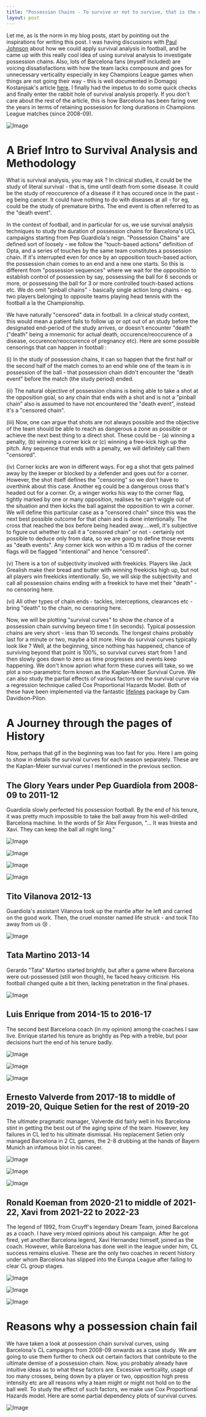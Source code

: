 ```yaml
---
title: "Possession Chains - To survive or not to survive, that is the question."
layout: post
---
```


Let me, as is the norm in my blog posts, start by pointing out the inspirations for writing this post. I was having discussions with [Paul Johnson](https://twitter.com/paul_johnson89) about how we could apply survival analysis in football, and he came up with this really cool idea of using survival analysis to investigate possession chains. Also, lots of Barcelona fans (myself included) are voicing dissatisfactions with how the team lacks composure and goes for unnecessary verticality especially in key Champions League games when things are not going their way - this is well documented in Domagoj Kostanjsak's article [here](https://barcafutbol.substack.com/p/how-verticality-intensity-and-defensive?utm_source=substack&utm_campaign=post_embed&utm_medium=web). I finally had the impetus to do some quick checks and finally enter the rabbit hole of survival analysis properly. If you don't care about the rest of the article, this is how Barcelona has been faring over the years in terms of retaining possession for long durations in Champions League matches (since 2008-09). 

![Image](https://bosemessi.github.io/images/Barcelona/BarcelonaSurvival.gif)

# A Brief Intro to Survival Analysis and Methodology

What is survival analysis, you may ask ? In clinical studies, it could be the study of literal survival - that is, time until death from some disease. It could be the study of reoccurence of a disease if it has occured once in the past - eg being cancer. It could have nothing to do with diseases at all - for eg, could be the study of premature births. The end event is often referred to as the "death event".

In the context of football, and in particular for us, we use survival analysis techniques to study the duration of possession chains for Barcelona's UCL campaigns starting from Pep Guardiola's reign. "Possession Chains" are defined sort of loosely - we follow the "touch-based actions" definition of Opta, and a series of touches by the same team constitutes a possession chain. If it's interrupted even for once by an opposition touch-based action, the possession chain comes to an end and a new one starts. So this is different from "possession sequences" where we wait for the opposition to establish control of possession by say, possessing the ball for 6 seconds or more, or possessing the ball for 3 or more controlled touch-based actions etc. We do omit "pinball chains" - basically single action long chains - eg. two players belonging to opposite teams playing head tennis with the football a la the Championship.

We have naturally "censored" data in football. In a clinical study context, this would mean a patient fails to follow up or opt out of an study before the designated end-period of the study arrives, or doesn't encounter "death" ("death" being a mnemonic for actual death, occurence/reoccurence of a disease, occurence/reoccurence of pregnancy etc). Here are some possible censorings that can happen in football :

(i) In the study of possession chains, it can so happen that the first half or the second half of the match comes to an end while one of the team is in possession of the ball - that possession chain didn't encounter the "death event" before the match (the study period) ended.

(ii) The natural objective of possession chains is being able to take a shot at the opposition goal, so any chain that ends with a shot and is not a "pinball chain" also is assumed to have not encountered the "death event", instead it's a "censored chain".

(iii) Now, one can argue that shots are not always possible and the objective of the team should be able to reach as dangerous a zone as possible or achieve the next best thing to a direct shot. These could be - (a) winning a penalty, (b) winning a corner kick or (c) winning a free-kick high up the pitch. Any sequence that ends with a penalty, we will definitely call them "censored".

(iv) Corner kicks are won in different ways. For eg a shot that gets palmed away by the keeper or blocked by a defender and goes out for a corner. However, the shot itself defines the "censoring" so we don't have to overthink about this case. Another eg could be a dangerous cross that's headed out for a corner. Or, a winger works his way to the corner flag, tightly marked by one or many opposition, realises he can't wiggle out of the situation and then kicks the ball against the opposition to win a corner. We will define this particular case as a "censored chain" since this was the next best possible outcome for that chain and is done intentionally. The cross that reached the box before being headed away....well, it's subjective to figure out whether to call it a "censored chain" or not - certainly not possible to deduce only from data, so we are going to define those events as "death events". Any corner kick won within a 10 m radius of the corner flags will be flagged "intentional" and hence "censored".

(v) There is a ton of subjectivity involved with freekicks. Players like Jack Grealish make their bread and butter with winning freekicks high up, but not all players win freekicks intentionally. So, we will skip the subjectivity and call all possession chains ending with a freekick to have met their "death" - no censoring here.

(vi) All other types of chain ends - tackles, interceptions, clearances etc - bring "death" to the chain, no censoring here.

Now, we will be plotting "survival curves" to show the chance of a possession chain surviving beyeon time t (in seconds). Typical possession chains are very short - less than 10 seconds. The longest chains probably last for a minute or two, maybe a bit more. How do survival curves typically look like ? Well, at the beginning, since nothing has happened, chance of surviving beyond that point is 100%, so survival curves start from 1 and then slowly goes down to zero as time progresses and events keep happening. We don't know apriori what form these curves will take, so we plot a non-parametric form known as the Kaplan-Meier Survival Curve. We can also study the partial effects of various factors on the survival curve via a regression technique called Cox Proportional Hazards Model. Both of these have been implemented via the fantastic [lifelines](https://lifelines.readthedocs.io/en/latest/) package by Cam Davidson-Pilon.
 
# A Journey through the pages of History 

Now, perhaps that gif in the beginning was too fast for you. Here I am going to show in details the survival curves for each season separately. These are the Kaplan-Meier survival curves I mentioned in the previous section.

## The Glory Years under Pep Guardiola from 2008-09 to 2011-12

Guardiola slowly perfected his possession football. By the end of his tenure, it was pretty much impossible to take the ball away from his well-drilled Barcelona machine. In the words of Sir Alex Ferguson, "... It was Iniesta and Xavi. They can keep the ball all night long."

![Image](https://bosemessi.github.io/images/Barcelona/KMfitBarcelona_2008.png)

![Image](https://bosemessi.github.io/images/Barcelona/KMfitBarcelona_2009.png)

![Image](https://bosemessi.github.io/images/Barcelona/KMfitBarcelona_2010.png)

![Image](https://bosemessi.github.io/images/Barcelona/KMfitBarcelona_2011.png)

## Tito Vilanova 2012-13

Guardiola's assistant Vilanova took up the mantle after he left and carried on the good work. Then, the cruel monster named life struck - and took Tito away from us :cry: . 

![Image](https://bosemessi.github.io/images/Barcelona/KMfitBarcelona_2012.png)

## Tata Martino 2013-14

Gerardo "Tata" Martino started brightly, but after a game where Barcelona were out-possessed (still won though), he faced heavy criticism. His football changed quite a bit then, lacking penetration in the final phases. 

![Image](https://bosemessi.github.io/images/Barcelona/KMfitBarcelona_2013.png)

## Luis Enrique from 2014-15 to 2016-17

The second best Barcelona coach (in my opinion) among the coaches I saw live. Enrique started his tenure as brightly as Pep with a treble, but poor decisions hurt the end of his tenure badly. 

![Image](https://bosemessi.github.io/images/Barcelona/KMfitBarcelona_2014.png)

![Image](https://bosemessi.github.io/images/Barcelona/KMfitBarcelona_2015.png)

![Image](https://bosemessi.github.io/images/Barcelona/KMfitBarcelona_2016.png)

## Ernesto Valverde from 2017-18 to middle of 2019-20, Quique Setien for the rest of 2019-20

The ultimate pragmatic manager, Valverde did fairly well in his Barcelona stint in getting the best out of the aging spine of the team. However, key failures in CL led to his ultimate dismissal. His replacement Setien only managed Barcelona in 2 CL games, the 2-8 drubbing at the hands of Bayern Munich an infamous blot in his career. 

![Image](https://bosemessi.github.io/images/Barcelona/KMfitBarcelona_2017.png)

![Image](https://bosemessi.github.io/images/Barcelona/KMfitBarcelona_2018.png)

![Image](https://bosemessi.github.io/images/Barcelona/KMfitBarcelona_2019.png)

## Ronald Koeman from 2020-21 to middle of 2021-22, Xavi from 2021-22 to 2022-23

The legend of 1992, from Cruyff's legendary Dream Team, joined Barcelona as a coach. I have very mixed opinions about his campaign. After he got fired, yet another Barcelona legend, Xavi Hernandez himself, joined as the coach. However, while Barcelona has done well in the league under him, CL success remains elusive. These are the only two coaches in recent history under whom Barcelona has slipped into the Europa League after failing to clear CL group stages. 

![Image](https://bosemessi.github.io/images/Barcelona/KMfitBarcelona_2020.png)

![Image](https://bosemessi.github.io/images/Barcelona/KMfitBarcelona_2021.png)

![Image](https://bosemessi.github.io/images/Barcelona/KMfitBarcelona_2022.png)

# Reasons why a possession chain fail

We have taken a look at possession chain survival curves, using Barcelona's CL campaigns from 2008-09 onwards as a case study. We are going to use them further to check out certain factors that contribute to the ultimate demise of a possession chain. Now, you probably already have intuitive ideas as to what these factors are. Excessive verticality, usage of too many crosses, being down by a player or two, opposition high press intensity etc are all reasons why a team might or might not hold on to the ball well. To study the effect of such factors, we make use Cox Proportional Hazards model. Here are some partial dependency plots of survival curves.

![Image](https://bosemessi.github.io/images/Barcelona/COX_oHDArolling.png)
 
